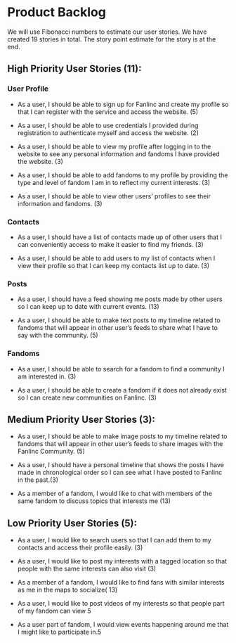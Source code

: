 # Product Backlog

We will use Fibonacci numbers to estimate our user stories. We have created 19 stories in total. The story point estimate for the story is at the end.

## High Priority User Stories (11):

### User Profile

  - As a user, I should be able to sign up for Fanlinc and create my profile so that I can register with the service and access the website. (5)

  - As a user, I should be able to use credentials I provided during registration to authenticate myself and access the website. (2)

  - As a user, I should be able to view my profile after logging in to the website to see any personal information and fandoms I have provided the website. (3)

  - As a user, I should be able to add fandoms to my profile by providing the type and level of fandom I am in to reflect my current interests. (3)

  - As a user, I should be able to view other users’ profiles to see their information and fandoms. (3)

### Contacts
      
  - As a user, I should have a list of contacts made up of other users that I can conveniently access to make it easier to find my friends. (3)

  - As a user, I should be able to add users to my list of contacts when I view their profile so that I can keep my contacts list up to date. (3)

### Posts

  - As a user, I should have a feed showing me posts made by other users so I can keep up to date with current events. (13)
     
  - As a user, I should be able to make text posts to my timeline related to fandoms that will appear in other user’s feeds to share what I have to say with the community. (5)

### Fandoms

  - As a user, I should be able to search for a fandom to find a community I am interested in. (3)

  - As a user, I should be able to create a fandom if it does not already exist so I can create new communities on Fanlinc. (3)

## Medium Priority User Stories (3):

  - As a user, I should be able to make image posts to my timeline related to fandoms that will appear in other user’s feeds to share images with the Fanlinc Community. (5)
  
  - As a user, I should have a personal timeline that shows the posts I have made in chronological order so I can see what I have posted to Fanlinc in the past.(3)

  - As a member of a fandom, I would like to chat with members of the same fandom to discuss topics that interests me (13)


## Low Priority User Stories (5):

  - As a user, I would like to search users so that I can add them to my contacts and access their profile easily. (3)

  - As a user, I would like to post my interests with a tagged location so that people with the same interests can also visit (3)

  - As a member of a fandom, I would like to find fans with similar interests as me in the   maps to socialize( 13)

  - As a user, I would like to post videos of my interests so that people part of my fandom can view 5

  - As a user part of fandom, I would view events happening around me that I might like to participate in.5
